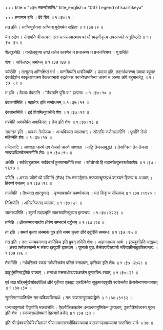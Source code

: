 +++
title = "०३७ स्कन्दोत्पत्तिः"
title_english = "037 Legend of kaartikeya"

+++
तप्यमान इति । देवे शिवे  ॥  १।३७।१ ॥   

  

तत इति । साग्निपुरोगमाः अग्निना पुरोगमेन सहिताः  ॥  १।३७।२ ॥   

  

येन रुद्रेण । सेनापतिः बीजात्मना दत्तः स परममास्थाय परं मौनमङ्गीकृत्य तपस्तप्यते अनुतिष्ठति  ॥  १।३७।३५ ॥   

  

शैलपुत्र्येति । यच्छैलपुत्र्या उक्तं तत्तेन कारणेन न प्रजास्यथ न प्रजनयिष्यथ । पुत्रानिति  

शेषः । अक्लिष्टम् अमोघम्  ॥  १।३७।६७ ॥   

  

ज्येष्ठेति । तत्सुतम् अग्निक्षिप्तं गर्भं । मानयिष्यति धारयिष्यति । उमाया इति, तद्गर्भधारणम् उमाया बहुमतं देवतोद्देशेन स्वकृतशापस्य वैकल्याभावो रुद्रतेजसः स्वज्येष्ठभगिन्या धारणं च अस्या अपि बहुमानहेतुः  ॥  १।३७।८९ ॥   

  

त इति । दैवताः दैवतानि । "दैवतानि पुंसि वा" इत्यमरः  ॥  १।३७।१० ॥   

  

देवकार्यमिति । महातेजः इति सम्बोधनम्  ॥  १।३७।११ ॥   

  

देवतानामिति । इदं प्रियमित्युवाचेति शेषः  ॥  १।३७।१२ ॥   

  

तस्येति अवकीर्यत अवाकिरत् । तेज इति शेषः  ॥  १।३७।१३ ॥   

  

समन्तत इति । पावकः तेजोरूपः । अभ्यषिञ्चत व्याप्तवान् । स्रोतांसि कर्णनासादीनि । पूर्णानि तेजो महिम्नेति शेषः  ॥  १।३७।१४ ॥   

  

तमित्यादि । अशक्ता धारणे तव तेजसो धारणे अशक्ता । तद्धि तेजस्समुद्धतं । तेनाग्निना तेन तेजसा । सम्प्रव्यथितचेतनास्मीति शेषः  ॥  १।३७।१५ ॥   

  

अथेति । सर्वदेवहुताशनः सर्वदेवार्थं हुतमश्नातीति तथा । स्रोतोभ्यो हि तदानघेत्युत्तरश्लोकशेषः  ॥  १।३७।१६१७ ॥   

  

यदिति । अस्याः स्रोतोभ्यो यन्निर्गतं (तेजः) रेतः तस्माद्रेतसः तप्तजाम्बूनदप्रभं काञ्चनं हिरण्यं च अभवत् । हिरण्यं रजतम्  ॥  १।३७।१८ ॥   

  

ताम्रमिति । तैक्ष्ण्यात् क्षारगुणात् । कृष्णायसमेव कार्ष्णायसम् । मलं किट्टं च सीसकम्  ॥  १।३७।१९२० ॥   

  

निक्षिप्तेति । अभिरञ्जितम् व्याप्तम्  ॥  १।३७।२१ ॥   

  

जातरूपमिति । सुवर्णं तदाप्रभृति जातरूपमित्युच्यत इत्यन्वयः  ॥  १।३७।२२२३ ॥   

  

तमिति । क्षीरसम्भावनार्थाय क्षीरेण सम्भावनं वर्द्धनम्  ॥  १।३७।२४ ॥   

  

ता इति । समयं कृत्वा अस्माकं पुत्र इति समयं कृत्वा क्षीरं ददुरिति सम्बन्धः  ॥  १।३७।२५ ॥   

  

तत इति । ततः समयकरणात् कार्तिकेय इति ब्रुवन् तमिति शेषः । अडागमाभाव आर्षः । इत्यब्रुवन्निति पदद्वयम् । अस्य श्लोकस्यान्ते न संशय इत्युपरि द्रष्टव्यम् । युष्माकं पुत्रः त्रैलोक्यविख्यातो भविष्यतीत्यब्रुवन्नित्यन्वयः  ॥  १।३७।२६ ॥   

  

तेषामिति । गर्भपरिस्रवे स्कन्नं गर्भपरिस्रवेण पतितं स्नापयन्, कृत्तिका इति शेषः  ॥  १।३७।२७२८ ॥   

  

प्रादुर्भूतमित्यर्द्धमेकं वाक्यम् । अन्यथा उत्तरार्धस्थपयःशब्देन पुनरुक्तिः स्यात्  ॥  १।३७।२९ ॥   

  

एवं तदा षड्भिर्मुखैर्यावदपेक्षितं क्षीरं गृहीत्वा एकाह्ना एकदिनेनैव सुकुमारवपुरपि स्वतेजसैव दैत्यसैन्यगणानजयत्  ॥  १।३७।३० ॥   

  

सुरसेनागणपतित्वेन तमभ्यषिञ्चन्नित्यर्थः । ततः सकलासुरजयाद्धेतोः  ॥  १।३७।३१३२ ॥   

  

धन्यत्वपुण्यत्वे विवृणोति भक्तश्चेति । ऐहलौकिकफलेन धन्यत्वमामुष्मिकेन पुण्यत्वम्, पुत्रपौत्रैश्चेत्यस्य युक्त इति शेषः । स्कन्दसालोक्यतां देहत्यागे व्रजेत्  ॥  १।३७।३३ ॥   

  

इति श्रीमहेश्वरतीर्थविरचितायां श्रीरामायणतत्त्वदीपिकाख्यायां बालकाण्डव्याख्यायां सप्तत्रिंशः सर्गः  ॥  ३७  ॥   

  

  

